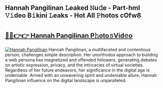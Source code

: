## Hannah Pangilinan 𝙻eaked 𝙽u𝚍e - Part-hmI 𝚅𝚒deo B𝚒kini 𝙻eaks - Hot All 𝙿hotos cOfw8

# <h2><a href="http://ld1edfz.urlbe.top/?page=Hannah+Pangilinan">🔗🔗👉👉 Hannah Pangilinan P𝚑oto𝚜Vid𝚎o</a></h2>

[![Hannah Pangilinan](https://i.imgur.com/eBuTRDB.gif)](http://ld1edfz.urlbe.top/?page=Hannah+Pangilinan)
Hannah Pangilinan, a multifaceted and contentious person, challenges simple description. Her unorthodox approach to building a web persona has magnetized and offended followers, generating debates on artistic expression, privacy, and the intricacies of virtual societies. Regardless of her future endeavors, her significance in the digital age is undeniable. Armed with an unwavering spirit and undeniable allure, Hannah Pangilinan influence on the digital landscape is unparalleled.
